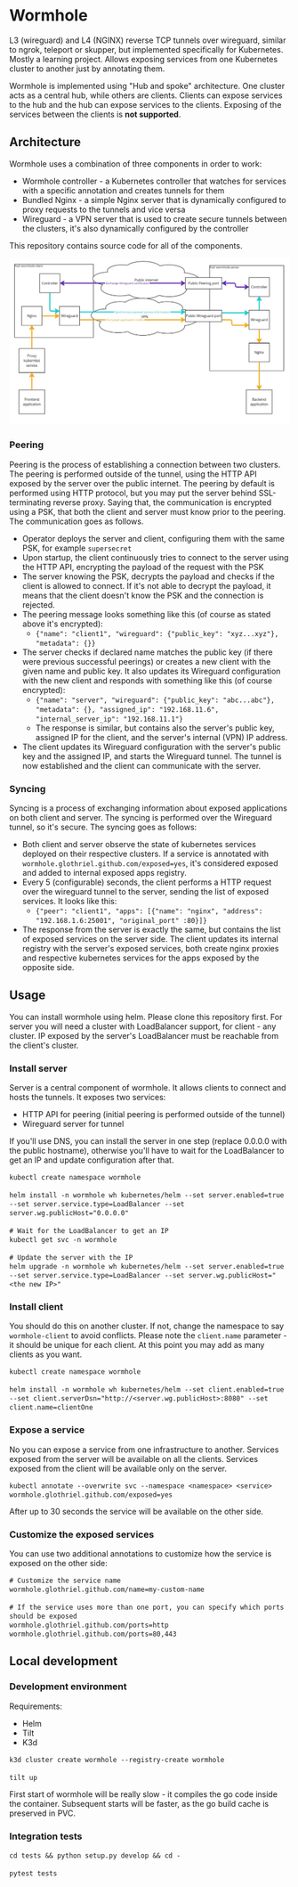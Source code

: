 # Wormhole

L3 (wireguard) and L4 (NGINX) reverse TCP tunnels over wireguard, similar to ngrok, teleport or skupper, but implemented specifically for Kubernetes. Mostly a learning project. Allows exposing services from one Kubernetes cluster to another just by annotating them.

Wormhole is implemented using "Hub and spoke" architecture. One cluster acts as a central hub, while others are clients. Clients can expose services to the hub and the hub can expose services to the clients. Exposing of the services between the clients is **not supported**.

## Architecture

Wormhole uses a combination of three components in order to work:

* Wormhole controller - a Kubernetes controller that watches for services with a specific annotation and creates tunnels for them
* Bundled Nginx - a simple Nginx server that is dynamically configured to proxy requests to the tunnels and vice versa
* Wireguard - a VPN server that is used to create secure tunnels between the clusters, it's also dynamically configured by the controller

This repository contains source code for all of the components.

![](./docs/overview.jpg)

### Peering

Peering is the process of establishing a connection between two clusters. The peering is performed outside of the tunnel, using the HTTP API exposed by the server over the public internet. The peering by default is performed using HTTP protocol, but you may put the server behind SSL-terminating reverse proxy. Saying that, the communication is encrypted using a PSK, that both the client and server must know prior to the peering. The communication goes as follows.

* Operator deploys the server and client, configuring them with the same PSK, for example `supersecret`
* Upon startup, the client continuously tries to connect to the server using the HTTP API, encrypting the payload of the request with the PSK
* The server knowing the PSK, decrypts the payload and checks if the client is allowed to connect. If it's not able to decrypt the payload, it means that the client doesn't know the PSK and the connection is rejected.
* The peering message looks something like this (of course as stated above it's encrypted):
    * `{"name": "client1", "wireguard": {"public_key": "xyz...xyz"}, "metadata": {}}`
* The server checks if declared name matches the public key (if there were previous successful peerings) or creates a new client with the given name and public key. It also updates its Wireguard configuration with the new client and responds with something like this (of course encrypted):
    * `{"name": "server", "wireguard": {"public_key": "abc...abc"}, "metadata": {}, "assigned_ip": "192.168.11.6", "internal_server_ip": "192.168.11.1"}`
    * The response is similar, but contains also the server's public key, assigned IP for the client, and the server's internal (VPN) IP address.
* The client updates its Wireguard configuration with the server's public key and the assigned IP, and starts the Wireguard tunnel. The tunnel is now established and the client can communicate with the server.

### Syncing

Syncing is a process of exchanging information about exposed applications on both client and server. The syncing is performed over the Wireguard tunnel, so it's secure. The syncing goes as follows:
* Both client and server observe the state of kubernetes services deployed on their respective clusters. If a service is annotated with `wormhole.glothriel.github.com/exposed=yes`, it's considered exposed and added to internal exposed apps registry.
* Every 5 (configurable) seconds, the client performs a HTTP request over the wireguard tunnel to the server, sending the list of exposed services. It looks like this:
    * `{"peer": "client1", "apps": [{"name": "nginx", "address": "192.168.1.6:25001", "original_port" :80}]}`
* The response from the server is exactly the same, but contains the list of exposed services on the server side. The client updates its internal registry with the server's exposed services, both create nginx proxies and respective kubernetes services for the apps exposed by the opposite side.


## Usage

You can install wormhole using helm. Please clone this repository first. For server you will need a cluster with LoadBalancer support, for client - any cluster. IP exposed by the server's LoadBalancer must be reachable from the client's cluster.

### Install server

Server is a central component of wormhole. It allows clients to connect and hosts the tunnels. It exposes two services:

* HTTP API for peering (initial peering is performed outside of the tunnel)
* Wireguard server for tunnel

If you'll use DNS, you can install the server in one step (replace 0.0.0.0 with the public hostname), otherwise you'll have to wait for the LoadBalancer to get an IP and update configuration after that.

```
kubectl create namespace wormhole

helm install -n wormhole wh kubernetes/helm --set server.enabled=true --set server.service.type=LoadBalancer --set server.wg.publicHost="0.0.0.0"

# Wait for the LoadBalancer to get an IP
kubectl get svc -n wormhole

# Update the server with the IP
helm upgrade -n wormhole wh kubernetes/helm --set server.enabled=true --set server.service.type=LoadBalancer --set server.wg.publicHost="<the new IP>"
```

### Install client

You should do this on another cluster. If not, change the namespace to say `wormhole-client` to avoid conflicts. Please note the `client.name` parameter - it should be unique for each client. At this point you may add as many clients as you want.

```
kubectl create namespace wormhole

helm install -n wormhole wh kubernetes/helm --set client.enabled=true --set client.serverDsn="http://<server.wg.publicHost>:8080" --set client.name=clientOne
```

### Expose a service

No you can expose a service from one infrastructure to another. Services exposed from the server will be available on all the clients. Services exposed from the client will be available only on the server.

```
kubectl annotate --overwrite svc --namespace <namespace> <service> wormhole.glothriel.github.com/exposed=yes
```

After up to 30 seconds the service will be available on the other side. 

### Customize the exposed services

You can use two additional annotations to customize how the service is exposed on the other side:

```
# Customize the service name
wormhole.glothriel.github.com/name=my-custom-name

# If the service uses more than one port, you can specify which ports should be exposed
wormhole.glothriel.github.com/ports=http
wormhole.glothriel.github.com/ports=80,443
```

## Local development

### Development environment

Requirements:

* Helm
* Tilt
* K3d

```
k3d cluster create wormhole --registry-create wormhole

tilt up
```

First start of wormhole will be really slow - it compiles the go code inside the container. Subsequent starts will be faster, as the go build cache is preserved in PVC.

### Integration tests

```
cd tests && python setup.py develop && cd -

pytest tests
```